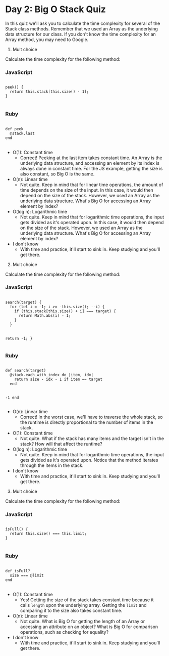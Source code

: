 # Day 2: Big O Stack Quiz

In this quiz we'll ask you to calculate the time complexity for several of the Stack class methods. Remember that we used an Array as the underlying data structure for our class. If you don't know the time complexity for an Array method, you may need to Google.

1. Mult choice

Calculate the time complexity for the following method:

<h3>JavaScript</h3>
<pre>
<code>
peek() {
  return this.stack[this.size() - 1];
}
</code>
</pre>

<h3>Ruby</h3>
<pre>
<code>
def peek
  @stack.last
end
</code>
</pre>

- O(1): Constant time
  - Correct! Peeking at the last item takes constant time. An Array is the underlying data structure, and accessing an element by its index is always done in constant time. For the JS example, getting the size is also constant, so Big O is the same.
- O(n): Linear time
  - Not quite. Keep in mind that for linear time operations, the amount of time depends on the size of the input. In this case, it would then depend on the size of the stack. However, we used an Array as the underlying data structure. What's Big O for accessing an Array element by index?
- O(log n): Logarithmic time
  - Not quite. Keep in mind that for logarithmic time operations, the input gets divided as it's operated upon. In this case, it would then depend on the size of the stack. However, we used an Array as the underlying data structure. What's Big O for accessing an Array element by index?
- I don't know
  - With time and practice, it'll start to sink in. Keep studying and you'll get there.

2. Mult choice

Calculate the time complexity for the following method:

<h3>JavaScript</h3>
<pre>
<code>
search(target) {
  for (let i = -1; i >= -this.size(); --i) {
    if (this.stack[this.size() + i] === target) {
      return Math.abs(i) - 1;
    }
  }

  return -1;
}
</code>
</pre>

<h3>Ruby</h3>
<pre>
<code>
def search(target)
  @stack.each_with_index do |item, idx|
    return size - idx - 1 if item == target
  end

  -1
end
</code>
</pre>

- O(n): Linear time
  - Correct! In the worst case, we'll have to traverse the whole stack, so the runtime is directly proportional to the number of items in the stack.
- O(1): Constant time
  - Not quite. What if the stack has many items and the target isn't in the stack? How will that affect the runtime?
- O(log n): Logarithmic time
  - Not quite. Keep in mind that for logarithmic time operations, the input gets divided as it's operated upon. Notice that the method iterates through the items in the stack.
- I don't know
  - With time and practice, it'll start to sink in. Keep studying and you'll get there.

3. Mult choice

Calculate the time complexity for the following method:

<h3>JavaScript</h3>
<pre>
<code>
isFull() {
  return this.size() === this.limit;
}
</code>
</pre>

<h3>Ruby</h3>
<pre>
<code>
def isFull?
  size === @limit
end
</code>
</pre>

- O(1): Constant time
  - Yes! Getting the size of the stack takes constant time because it calls <code>length</code> upon the underlying array. Getting the <code>limit</code> and comparing it to the size also takes constant time.
- O(n): Linear time
  - Not quite. What is Big O for getting the length of an Array or accessing an attribute on an object? What is Big O for comparison operations, such as checking for equality?
- I don't know
  - With time and practice, it'll start to sink in. Keep studying and you'll get there.